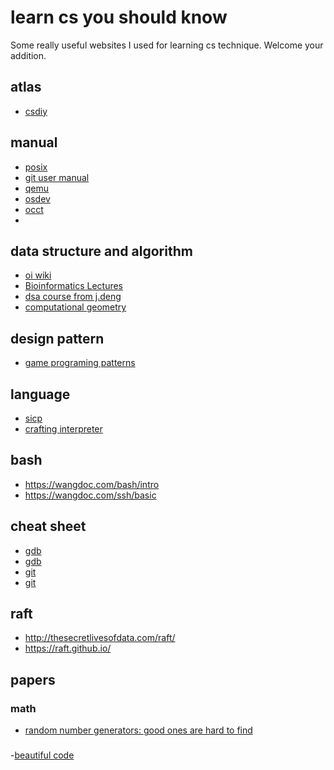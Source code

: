 # learn cs you should know
Some really useful websites I used for learning cs technique.
Welcome your addition.

## atlas
- [csdiy](https://csdiy.wiki/)

## manual
- [posix](https://pubs.opengroup.org/onlinepubs/9699919799/nframe.html)
- [git user manual](https://mirrors.edge.kernel.org/pub/software/scm/git/docs/user-manual.html)
- [qemu](https://wiki.qemu.org/Documentation)
- [osdev](https://wiki.osdev.org/Main_Page)
- [occt](https://dev.opencascade.org/doc/refman/html/)
- 

## data structure and algorithm
- [oi wiki](https://oi-wiki.org/)
- [Bioinformatics Lectures](https://www.cs.cmu.edu/~ckingsf/bioinfo-lectures/)
- [dsa course from j.deng](https://dsa.cs.tsinghua.edu.cn/~deng/index.htm)
- [computational geometry](https://graphics.stanford.edu/courses/cs268-16-fall/Notes/cmsc754-lects.pdf)

## design pattern
- [game programing patterns](https://gameprogrammingpatterns.com/)

## language
- [sicp](https://mitp-content-server.mit.edu/books/content/sectbyfn/books_pres_0/6515/sicp.zip/index.html)
- [crafting interpreter](https://craftinginterpreters.com/)

## bash
- https://wangdoc.com/bash/intro
- https://wangdoc.com/ssh/basic

## cheat sheet
- [gdb](https://gabriellesc.github.io/teaching/resources/GDB-cheat-sheet.pdf)
- [gdb](https://darkdust.net/files/GDB%20Cheat%20Sheet.pdf)
- [git](https://education.github.com/git-cheat-sheet-education.pdf)
- [git](https://about.gitlab.com/images/press/git-cheat-sheet.pdf)

## raft
- http://thesecretlivesofdata.com/raft/
- https://raft.github.io/

## papers

### math
- [random number generators: good ones are hard to find](https://dl.acm.org/doi/10.1145/63039.63042)

### 
-[beautiful code](https://www.cs.princeton.edu/courses/archive/spr09/cos333/beautiful.html)

